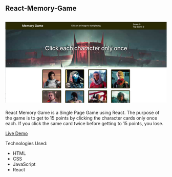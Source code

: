 ## React-Memory-Game
![React Memory Game](/screenshot.png)
--
React Memory Game is a Single Page Game using React.  The purpose of the game is to get to 15 points by clicking the character cards only once each.  If you click the same card twice before getting to 15 points, you lose.

[Live Demo](https://react-memory-game.ajfranceschi.com/)

Technologies Used:
* HTML
* CSS
* JavaScript
* React